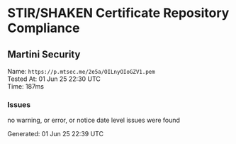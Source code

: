 # STIR/SHAKEN Certificate Repository Compliance

## Martini Security

Name: `https://p.mtsec.me/2e5a/OILnyOIoGZV1.pem`\
Tested At: 01 Jun 25 22:30 UTC\
Time: 187ms

### Issues

no warning, or error, or notice date level issues were found

Generated: 01 Jun 25 22:39 UTC